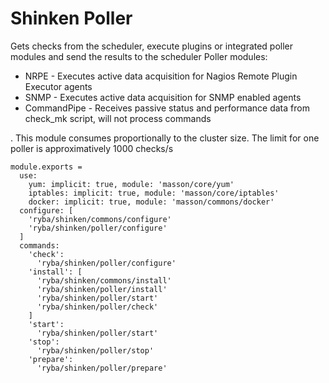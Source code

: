 
# Shinken Poller

Gets checks from the scheduler, execute plugins or integrated poller modules and
send the results to the scheduler
Poller modules:

*   NRPE - Executes active data acquisition for Nagios Remote Plugin Executor agents
*   SNMP - Executes active data acquisition for SNMP enabled agents
*   CommandPipe - Receives passive status and performance data from check_mk script,
will not process commands

.
This module consumes proportionally to the cluster size. The limit for one poller
is approximatively 1000 checks/s

    module.exports =
      use:
        yum: implicit: true, module: 'masson/core/yum'
        iptables: implicit: true, module: 'masson/core/iptables'
        docker: implicit: true, module: 'masson/commons/docker'
      configure: [
        'ryba/shinken/commons/configure'
        'ryba/shinken/poller/configure'
      ]
      commands:
        'check':
          'ryba/shinken/poller/configure'
        'install': [
          'ryba/shinken/commons/install'
          'ryba/shinken/poller/install'
          'ryba/shinken/poller/start'
          'ryba/shinken/poller/check'
        ]
        'start':
          'ryba/shinken/poller/start'
        'stop':
          'ryba/shinken/poller/stop'
        'prepare':
          'ryba/shinken/poller/prepare'

